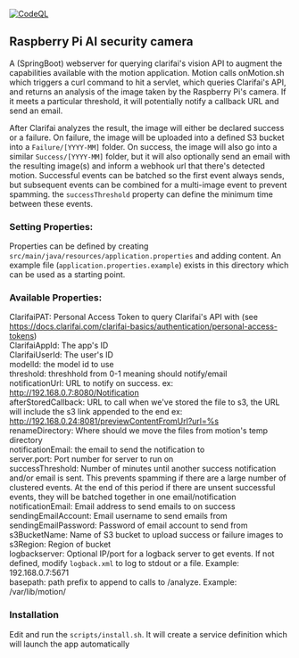 [![CodeQL](https://github.com/bigboxer23/FrontDoorClarifai/actions/workflows/codeql.yml/badge.svg)](https://github.com/bigboxer23/FrontDoorClarifai/actions/workflows/codeql.yml)

## Raspberry Pi AI security camera

A (SpringBoot) webserver for querying clarifai's vision API to augment the capabilities available with the motion application.
Motion calls onMotion.sh which triggers a curl command to hit a servlet, which queries Clarifai's API,
and returns an analysis of the image taken by the Raspberry Pi's camera.  If it meets a particular threshold,
it will potentially notify a callback URL and send an email.

After Clarifai analyzes the result, the image will either be declared success or a failure. On failure, the image will
be uploaded into a defined S3 bucket into a `Failure/[YYYY-MM]` folder.  On success, the image will also go into a similar
`Success/[YYYY-MM]` folder, but it will also optionally send an email with the resulting image(s) and inform a webhook
url that there's detected motion.  Successful events can be batched so the first event always sends, but subsequent
events can be combined for a multi-image event to prevent spamming.  the `successThreshold` property can define the minimum
time between these events.

### Setting Properties:

Properties can be defined by creating `src/main/java/resources/application.properties` and adding content. An example
file (`application.properties.example`) exists in this directory which can be used as a starting point.<br>

### Available Properties:

ClarifaiPAT: Personal Access Token to query Clarifai's API with (see https://docs.clarifai.com/clarifai-basics/authentication/personal-access-tokens)<br>
ClarifaiAppId: The app's ID<br>
ClarifaiUserId: The user's ID<br>
modelId: the model id to use<br>
threshold: threshhold from 0-1 meaning should notify/email<br>
notificationUrl: URL to notify on success.  ex: http://192.168.0.7:8080/Notification <br>
afterStoredCallback: URL to call when we've stored the file to s3, the URL will include the s3 link appended to the end
ex: http://192.168.0.24:8081/previewContentFromUrl?url=%s <br>
renameDirectory: Where should we move the files from motion's temp directory<br>
notificationEmail: the email to send the notification to<br>
server.port: Port number for server to run on<br>
successThreshold: Number of minutes until another success notification and/or email is sent.  This prevents spamming
if there are a large number of clustered events.  At the end of this period if there are unsent successful events,
they will be batched together in one email/notification<br>
notificationEmail: Email address to send emails to on success<br>
sendingEmailAccount: Email username to send emails from<br>
sendingEmailPassword: Password of email account to send from<br>
s3BucketName: Name of S3 bucket to upload success or failure images to<br>
s3Region: Region of bucket<br>
logbackserver: Optional IP/port for a logback server to get events. If not defined, modify `logback.xml` to log to
stdout or a file. Example: 192.168.0.7:5671<br>
basepath: path prefix to append to calls to /analyze.  Example: /var/lib/motion/

### Installation

Edit and run the `scripts/install.sh`.  It will create a service definition which will launch the app automatically